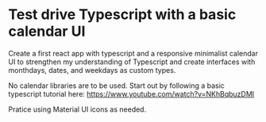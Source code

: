 # Test drive Typescript with a basic calendar UI

Create a first react app with typescript and a responsive minimalist calendar UI to strengthen my understanding of Typescript and create interfaces with monthdays, dates, and weekdays as custom types.

No calendar libraries are to be used. Start out by following a basic typescript tutorial here: https://www.youtube.com/watch?v=NKhBqbuzDMI

Pratice using Material UI icons as needed.
